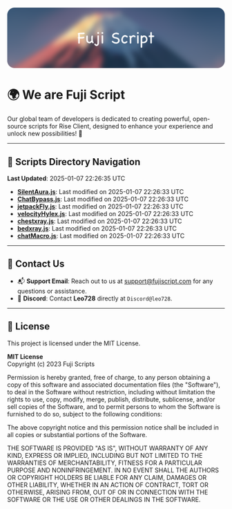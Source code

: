![Banner](.github/b.webp)

# 🌍 **We are Fuji Script**

Our global team of developers is dedicated to creating powerful, open-source scripts for Rise Client, designed to enhance your experience and unlock new possibilities! 🌟

---
<!-- SCRIPTS_NAVIGATION_START -->
## 📂 **Scripts Directory Navigation**

**Last Updated**: 2025-01-07 22:26:35 UTC

- **[SilentAura.js](scripts/SilentAura.js)**: Last modified on 2025-01-07 22:26:33 UTC
- **[ChatBypass.js](scripts/ChatBypass.js)**: Last modified on 2025-01-07 22:26:33 UTC
- **[jetpackFly.js](scripts/jetpackFly.js)**: Last modified on 2025-01-07 22:26:33 UTC
- **[velocityHylex.js](scripts/velocityHylex.js)**: Last modified on 2025-01-07 22:26:33 UTC
- **[chestxray.js](scripts/chestxray.js)**: Last modified on 2025-01-07 22:26:33 UTC
- **[bedxray.js](scripts/bedxray.js)**: Last modified on 2025-01-07 22:26:33 UTC
- **[chatMacro.js](scripts/chatMacro.js)**: Last modified on 2025-01-07 22:26:33 UTC

<!-- SCRIPTS_NAVIGATION_END -->

---

## 💬 **Contact Us**  
- 📬 **Support Email**: Reach out to us at [support@fujiscript.com](mailto:support@fujiscript.com) for any questions or assistance.  
- 💬 **Discord**: Contact **Leo728** directly at `Discord@leo728`.

---

## 📜 **License**

This project is licensed under the MIT License.  

**MIT License**  
Copyright (c) 2023 Fuji Scripts  

Permission is hereby granted, free of charge, to any person obtaining a copy of this software and associated documentation files (the "Software"), to deal in the Software without restriction, including without limitation the rights to use, copy, modify, merge, publish, distribute, sublicense, and/or sell copies of the Software, and to permit persons to whom the Software is furnished to do so, subject to the following conditions:  

The above copyright notice and this permission notice shall be included in all copies or substantial portions of the Software.  

THE SOFTWARE IS PROVIDED "AS IS", WITHOUT WARRANTY OF ANY KIND, EXPRESS OR IMPLIED, INCLUDING BUT NOT LIMITED TO THE WARRANTIES OF MERCHANTABILITY, FITNESS FOR A PARTICULAR PURPOSE AND NONINFRINGEMENT. IN NO EVENT SHALL THE AUTHORS OR COPYRIGHT HOLDERS BE LIABLE FOR ANY CLAIM, DAMAGES OR OTHER LIABILITY, WHETHER IN AN ACTION OF CONTRACT, TORT OR OTHERWISE, ARISING FROM, OUT OF OR IN CONNECTION WITH THE SOFTWARE OR THE USE OR OTHER DEALINGS IN THE SOFTWARE.  
